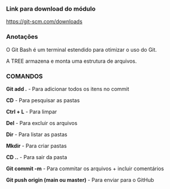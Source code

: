 ### Link para download do módulo

https://git-scm.com/downloads

### Anotações

O Git Bash é um terminal estendido para otimizar o uso do Git.

A TREE armazena e monta uma estrutura de arquivos.

### COMANDOS

**Git add .** - Para adicionar todos os itens no commit

**CD** - Para pesquisar as pastas

**Ctrl + L** - Para limpar

**Del** - Para excluir os arquivos

**Dir** - Para listar as pastas

**Mkdir** - Para criar pastas

**CD ..** - Para sair da pasta

**Git commit -m** - Para commitar os arquivos + incluir comentários

**Git push origin (main ou master)** - Para enviar para o GitHub
